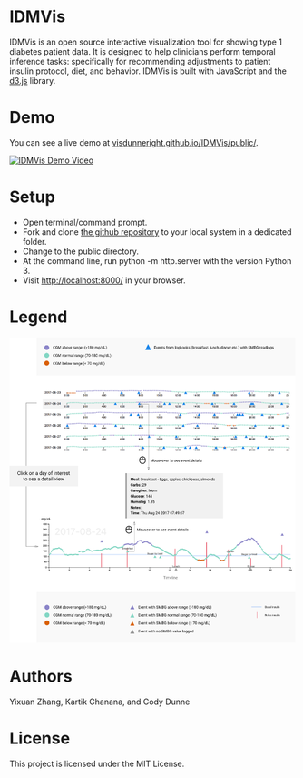 # IDMVis
IDMVis is an open source interactive visualization tool for showing type 1 diabetes patient data. 
It is designed to help clinicians perform temporal inference tasks: 
specifically for recommending adjustments to patient insulin protocol, diet, and behavior. 
IDMVis is built with JavaScript and the [d3.js](https://d3js.org/) library.

# Demo
You can see a live demo at [visdunneright.github.io/IDMVis/public/](https://visdunneright.github.io/IDMVis/public/).


[![IDMVis Demo Video](youtube_video.png)](https://youtu.be/Omc2cNqG7b4 "IDMVis demo video")

# Setup
- Open terminal/command prompt.
- Fork and clone [the github repository](https://github.com/VisDunneRight/IDMVis) to your local system in a dedicated folder.
- Change to the public directory.
- At the command line, run python -m http.server with the version Python 3. 
- Visit [http://localhost:8000/](http://localhost:8000/) in your browser.

# Legend 
![IDMvis](https://github.com/VisDunneRight/IDMVis/blob/master/public/T1D_about.png?raw=true "Title")

# Authors 
Yixuan Zhang, Kartik Chanana, and Cody Dunne

# License
This project is licensed under the MIT License. 
